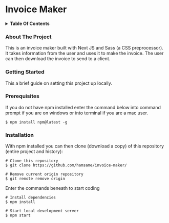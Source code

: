 # Invoice Maker
<details><summary><b>Table Of Contents</b></summary>
<ol>
<li><a href="#about-the-project"> About The Project</a></li>
<li><a href="#getting-started"> Getting Started </a>
  <ul>
    <li><a href="#prerequisites"> Prerequisites</a></li>
     <li><a href="#installation"> Installation</a></li>
</ul>
</li>
</ol>
</details>

### About The Project
This is an invoice maker built with Next JS and Sass (a CSS preprocessor). It takes information from the user and uses it to make the invoice. The user can then download the invoice to send to a client.

### Getting Started
This a brief guide on setting this project up locally.
<br>
### Prerequisites
If you do not have npm installed enter the command below into command prompt if you are on windows or into terminal if you are a mac user.
```
$ npm install npm@latest -g
```

### Installation
With npm installed you can then clone (download a copy) of this repository (entire project and history):

```
# Clone this repository
$ git clone https://github.com/hamsame/invoice-maker/

# Remove current origin repository
$ git remote remove origin
```


Enter the commands beneath to start coding
```
# Install dependencies
$ npm install

# Start local development server
$ npm start
```
